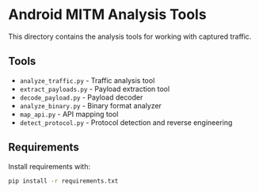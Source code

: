 # Android MITM Analysis Tools

This directory contains the analysis tools for working with captured traffic.

## Tools

- `analyze_traffic.py` - Traffic analysis tool
- `extract_payloads.py` - Payload extraction tool
- `decode_payload.py` - Payload decoder
- `analyze_binary.py` - Binary format analyzer
- `map_api.py` - API mapping tool
- `detect_protocol.py` - Protocol detection and reverse engineering

## Requirements

Install requirements with:

```bash
pip install -r requirements.txt
```